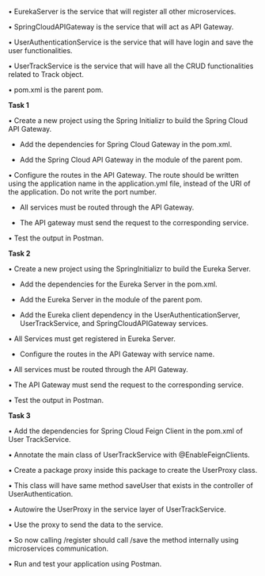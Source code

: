 
• EurekaServer is the service that will register all other microservices.

• SpringCloudAPIGateway is the service that will act as API Gateway.

• UserAuthenticationService is the service that will have login and save the user functionalities.

• UserTrackService is the service that will have all the CRUD functionalities related to Track object.

• pom.xml is the parent pom.



**Task 1**

• Create a new project using the Spring Initializr to build the Spring Cloud API Gateway.

   - Add the dependencies for Spring Cloud Gateway in the pom.xml.
     
   - Add the Spring Cloud API Gateway in the module of the parent pom.
     
• Configure the routes in the API Gateway. The route should be written using the application name in the application.yml file, instead of the URI of the application. Do not write the port number.

   - All services must be routed through the API Gateway.
     
   - The API gateway must send the request to the corresponding service.
     
• Test the output in Postman.



**Task 2**

• Create a new project using the SpringInitializr to build the Eureka Server.

  - Add the dependencies for the Eureka Server in the pom.xml.
    
  - Add the Eureka Server in the module of the parent pom.
    
  - Add the Eureka client dependency in the UserAuthenticationServer, UserTrackService, and SpringCloudAPIGateway services.
    
• All Services must get registered in Eureka Server.

  - Configure the routes in the API Gateway with service name.
    
• All services must be routed through the API Gateway.

• The API Gateway must send the request to the corresponding service.

• Test the output in Postman.



**Task 3**

• Add the dependencies for Spring Cloud Feign Client in the pom.xml of User TrackService.

• Annotate the main class of UserTrackService with @EnableFeignClients.

• Create a package proxy inside this package to create the UserProxy class.

• This class will have same method saveUser that exists in the controller of UserAuthentication.

• Autowire the UserProxy in the service layer of UserTrackService.

• Use the proxy to send the data to the service.

• So now calling /register should call /save the method internally using microservices communication.

• Run and test your application using Postman.
